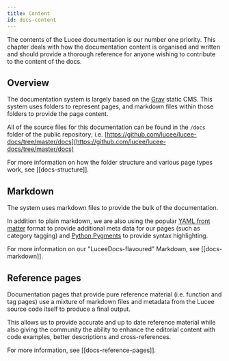 ```yaml
---
title: Content
id: docs-content
---
```


The contents of the Lucee documentation is our number one priority. This chapter deals with how the documentation content is organised and written and should provide a thorough reference for anyone wishing to contribute to the content of the docs.

## Overview

The documentation system is largely based on the [Grav](http://getgrav.org) static CMS. This system uses folders to represent pages, and markdown files within those folders to provide the page content. 

All of the source files for this documentation can be found in the `/docs` folder of the public repository; i.e. [https://github.com/lucee/lucee-docs/tree/master/docs](https://github.com/lucee/lucee-docs/tree/master/docs)

For more information on how the folder structure and various page types work, see [[docs-structure]].

## Markdown

The system uses markdown files to provide the bulk of the documentation. 

In addition to plain markdown, we are also using the popular [YAML front matter](https://duckduckgo.com/?q=YAML+front+matter) format to provide additional meta data for our pages (such as category tagging) and [Python Pygments](http://pygments.org/) to provide syntax highlighting.

For more information on our "LuceeDocs-flavoured" Markdown, see [[docs-markdown]].

## Reference pages

Documentation pages that provide pure reference material (i.e. function and tag pages) use a mixture of markdown files and metadata from the Lucee source code itself to produce a final output. 

This allows us to provide accurate and up to date reference material while also giving the community the ability to enhance the editorial content with code examples, better descriptions and cross-references.

For more information, see [[docs-reference-pages]].